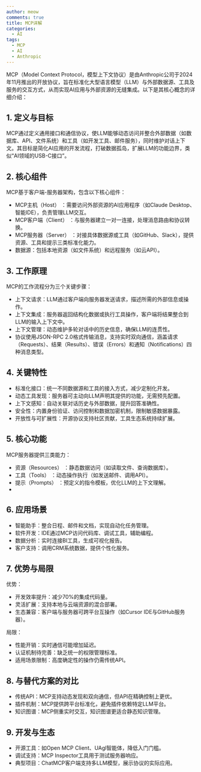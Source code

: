 ```yaml
---
author: meow
comments: true
title: MCP详解
categories:
  - AI
tags:
  - MCP
  - AI
  - Anthropic
---
```


MCP（Model Context Protocol，模型上下文协议）是由Anthropic公司于2024年11月推出的开放协议，旨在标准化大型语言模型（LLM）与外部数据源、工具及服务的交互方式，从而实现AI应用与外部资源的无缝集成。以下是其核心概念的详细介绍：

## 1. 定义与目标
   MCP通过定义通用接口和通信协议，使LLM能够动态访问并整合外部数据（如数据库、API、文件系统）和工具（如开发工具、邮件服务），同时维护对话上下文。其目标是简化AI应用的开发流程，打破数据孤岛，扩展LLM的功能边界，类似“AI领域的USB-C接口”。

## 2. 核心组件
   MCP基于客户端-服务器架构，包含以下核心组件：

- MCP主机（Host） ：需要访问外部资源的AI应用程序（如Claude Desktop、智能IDE），负责管理LLM交互。
- MCP客户端（Client） ：与服务器建立一对一连接，处理消息路由和协议转换。
- MCP服务器（Server） ：对接具体数据源或工具（如GitHub、Slack），提供资源、工具和提示三类标准化能力。
- 数据源：包括本地资源（如文件系统）和远程服务（如云API）。
## 3. 工作原理
   MCP的工作流程分为三个关键步骤：

- 上下文请求：LLM通过客户端向服务器发送请求，描述所需的外部信息或操作。
- 上下文集成：服务器返回结构化数据或执行工具操作，客户端将结果整合到LLM的输入上下文中。
- 上下文管理：动态维护多轮对话中的历史信息，确保LLM的连贯性。
- 协议使用JSON-RPC 2.0格式传输消息，支持实时双向通信，涵盖请求（Requests）、结果（Results）、错误（Errors）和通知（Notifications）四种消息类型。

## 4. 关键特性
   - 标准化接口：统一不同数据源和工具的接入方式，减少定制化开发。
   - 动态工具发现：服务器可主动向LLM声明其提供的功能，无需预先配置。
   - 上下文感知：自动关联对话历史与外部数据，提升回答准确性。
   - 安全性：内置身份验证、访问控制和数据加密机制，限制敏感数据暴露。
   - 开放性与可扩展性：开源协议支持社区贡献，工具生态系统持续扩展。
## 5. 核心功能
   MCP服务器提供三类能力：

- 资源（Resources） ：静态数据访问（如读取文件、查询数据库）。
- 工具（Tools） ：动态操作执行（如发送邮件、调用API）。
- 提示（Prompts） ：预定义的指令模板，优化LLM的上下文理解。
-
## 6. 应用场景
   - 智能助手：整合日程、邮件和文档，实现自动化任务管理。
   - 软件开发：IDE通过MCP访问代码库、调试工具，辅助编程。
   - 数据分析：实时连接BI工具，生成可视化报告。
   - 客户支持：调用CRM系统数据，提供个性化服务。
## 7. 优势与局限
   优势：
- 开发效率提升：减少70%的集成代码量。
- 灵活扩展：支持本地与云端资源的混合部署。
- 生态兼容：客户端与服务器可跨平台互操作（如Cursor IDE与GitHub服务器）。

局限：

- 性能开销：实时通信可能增加延迟。
- 认证机制待完善：缺乏统一的权限管理标准。
- 适用场景限制：高度确定性的操作仍需传统API。

## 8. 与替代方案的对比
   - 传统API：MCP支持动态发现和双向通信，但API在精确控制上更优。
   - 插件机制：MCP提供跨平台标准化，避免插件依赖特定LLM平台。
   - 知识图谱：MCP侧重实时交互，知识图谱更适合静态知识管理。
## 9. 开发与生态
   - 开源工具：如Open MCP Client、UAgl智能体，降低入门门槛。
   - 调试支持：MCP Inspector工具用于测试服务器响应。
   - 典型项目：ChatMCP客户端支持多LLM模型，展示协议的实际应用。
